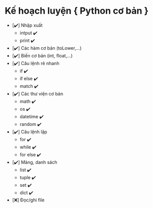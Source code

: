 # Kế hoạch luyện { Python cơ bản }

* [✔️] Nhập xuất
  * intput ✔️
  * print ✔️   
* [✔️] Các hàm cơ bản (toLower,...)
* [✔️] Biến cơ bản (int, float,...)
* [✔️] Câu lệnh rẻ nhanh
  * if ✔️
  * if else ✔️
  * match ✔️
* [✔️] Các thư viện cơ bản
  * math ✔️
  * os ✔️
  * datetime ✔️
  * random ✔️
* [✔️] Câu lệnh lặp
  * for ✔️
  * while ✔️
  * for else ✔️
* [✔️] Mảng, danh sách
  * list ✔️
  * tuple ✔️ 
  * set ✔️
  * dict ✔️
* [❌] Đọc/ghi file